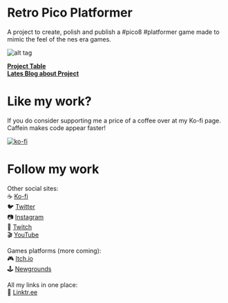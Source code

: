 # Retro Pico Platformer

A project to create, polish and publish a #pico8 #platformer game made to mimic the feel of the nes era games.  

![alt tag](https://storage.ko-fi.com/cdn/useruploads/display/2affeb9a-ab71-4651-82a4-6bb6d29eb3d2_retrogre_7.gif)

**[Project Table](https://github.com/Achie72/retro_pico_platformer/projects/1)**  
**[Lates Blog about Project](https://github.com/Achie72/retro_pico_platformer/discussions/9)**

# Like my work?

If you do consider supporting me a price of a coffee over at my Ko-fi page. Caffein makes code appear faster!    

[![ko-fi](https://www.ko-fi.com/img/githubbutton_sm.svg)](https://ko-fi.com/L4L81GBPX)


# Follow my work

Other social sites:  
☕ [Ko-fi](https://ko-fi.com/achiegamedev)  
🐦 [Twitter](https://twitter.com/Achie7240)  
📷 [Instagram](https://www.instagram.com/justanerdlife/)  
🎥 [Twitch](https://www.twitch.tv/achie7240)  
🎬 [YouTube](https://www.youtube.com/channel/UCzWXrvo-Pj7_KDv4w4q-4Kg)  


Games platforms (more coming):    
🎮 [Itch.io](https://achie.itch.io/)  
🕹️ [Newgrounds](https://achie72.newgrounds.com/)  

All my links in one place:  
🌳 [Linktr.ee](https://linktr.ee/AchieGameDev)  



